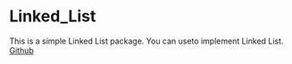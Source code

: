 # Linked_List

This is a simple Linked List package. You can useto implement Linked List. 
[Github](https://github.com/iamdonm/Linked_List)